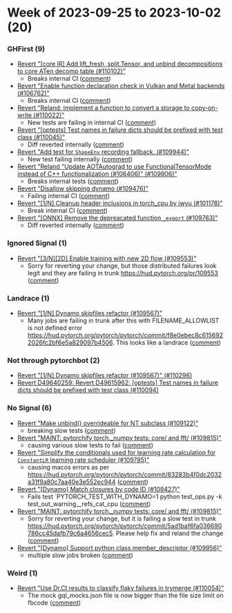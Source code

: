 # Week of 2023-09-25 to 2023-10-02 (20)

### GHFirst (9)

- [Revert "[core IR] Add lift_fresh, split.Tensor, and unbind decompositions to core ATen decomp table (#110102)"](https://github.com/pytorch/pytorch/commit/e0b035c220a4db2a15b53848cd16ac6416fcf323)
  - Breaks internal CI ([comment](https://github.com/pytorch/pytorch/pull/110102#issuecomment-1739856671))
- [Revert "Enable function declaration check in Vulkan and Metal backends (#106762)"](https://github.com/pytorch/pytorch/commit/248a1b70117a9d1a5ecf0d5c2c9099ca840320f1)
  - Breaks internal CI ([comment](https://github.com/pytorch/pytorch/pull/106762#issuecomment-1739184482))
- [Revert "Reland: implement a function to convert a storage to copy-on-write (#110022)"](https://github.com/pytorch/pytorch/commit/1265400ba6e79cf28c3a73373489d4da949658a9)
  - New tests are failing in internal CI ([comment](https://github.com/pytorch/pytorch/pull/110022#issuecomment-1737584693))
- [Revert "[optests] Test names in failure dicts should be prefixed with test class (#110045)"](https://github.com/pytorch/pytorch/commit/23938640706214921c0c0c29b1ed4855a0536cd8)
  - Diff reverted internally ([comment](https://github.com/pytorch/pytorch/pull/110045#issuecomment-1735711094))
- [Revert "Add test for `ShapeEnv` recording fallback. (#109944)"](https://github.com/pytorch/pytorch/commit/812bf847b76b6953168ddb7eb9d4b2c1e0eaed1c)
  - New test failing internally ([comment](https://github.com/pytorch/pytorch/pull/109944#issuecomment-1735512734))
- [Revert "Reland "Update AOTAutograd to use FunctionalTensorMode instead of C++ functionalization (#106406)" (#109906)"](https://github.com/pytorch/pytorch/commit/1b90f07f5a9fcb9187fee94f769fc117490c1e39)
  - Breaks internal tests ([comment](https://github.com/pytorch/pytorch/pull/109906#issuecomment-1735416852))
- [Revert "Disallow skipping dynamo (#109476)"](https://github.com/pytorch/pytorch/commit/c1a2f358057e68d0f46657777f02bd62c5306b54)
  - Failing internal CI ([comment](https://github.com/pytorch/pytorch/pull/109476#issuecomment-1734402581))
- [Revert "[1/N] Cleanup header inclusions in torch_cpu by iwyu (#101178)"](https://github.com/pytorch/pytorch/commit/83deaa16edd6ace0d19aa0683d7ac21d7be6d223)
  - Break internal CI ([comment](https://github.com/pytorch/pytorch/pull/101178#issuecomment-1734384645))
- [Revert "[ONNX] Remove the depreacated function `_export` (#109763)"](https://github.com/pytorch/pytorch/commit/a5364b12bb50ebcc869c46f960e16dceaa6f80ab)
  - Diff reverted internally ([comment](https://github.com/pytorch/pytorch/pull/109763#issuecomment-1734201053))

### Ignored Signal (1)

- [Revert "[3/N][2D] Enable training with new 2D flow (#109553)"](https://github.com/pytorch/pytorch/commit/f5886bf352be690a9f8650cbf732ee6ea403392f)
  - Sorry for reverting your change, but those distributed failures look legit and they are failing in trunk https://hud.pytorch.org/pr/109553 ([comment](https://github.com/pytorch/pytorch/pull/109553#issuecomment-1734100546))

### Landrace (1)

- [Revert "[1/N] Dynamo skipfiles refactor (#109567)"](https://github.com/pytorch/pytorch/commit/75462fd87024bfe9fb79f4c46ab689bec227caa7)
  - Many jobs are failing in trunk after this with FILENAME_ALLOWLIST is not defined error https://hud.pytorch.org/pytorch/pytorch/commit/f8e0ebec8c6156922026fc2bf6e5a829097b4506. This looks like a landrace ([comment](https://github.com/pytorch/pytorch/pull/109567#issuecomment-1738344950))

### Not through pytorchbot (2)

- [Revert "[1/N] Dynamo skipfiles refactor (#109567)" (#110296)](https://github.com/pytorch/pytorch/commit/b253fc9c9385368da90f904af908a284799a6791)
- [Revert D49640259: Revert D49615962: [optests] Test names in failure dicts should be prefixed with test class (#110094)](https://github.com/pytorch/pytorch/commit/bb9779ecd2937334c124ac0d6ccd600d8a8627d2)

### No Signal (6)

- [Revert "Make unbind() overrideable for NT subclass (#109122)"](https://github.com/pytorch/pytorch/commit/b083058e45ae51f7f9fd8fb44436fecfca7d733e)
  - breaking slow tests ([comment](https://github.com/pytorch/pytorch/pull/109122#issuecomment-1741555305))
- [Revert "MAINT: pytorchify torch._numpy tests: core/ and fft/ (#109815)"](https://github.com/pytorch/pytorch/commit/f2d7faf4ba92a6ed43890775ca6ca174ddbf99ea)
  - causing various slow tests to fail ([comment](https://github.com/pytorch/pytorch/pull/109815#issuecomment-1741525574))
- [Revert "Simplify the conditionals used for learning rate calculation for `ConstantLR` learning rate scheduler (#109785)"](https://github.com/pytorch/pytorch/commit/c2c7c4035f41f90116aadf2df3f5d5b4834f838b)
  - causing macos errors as per https://hud.pytorch.org/pytorch/pytorch/commit/83283b4f0dc2032a31f9a80c7aa40e3e552ec944 ([comment](https://github.com/pytorch/pytorch/pull/109785#issuecomment-1741471142))
- [Revert "[Dynamo] Match closures by code ID (#109427)"](https://github.com/pytorch/pytorch/commit/194d9aa0f2ca9ee2c996af5c2839ed1dc3f06e46)
  - Fails test `PYTORCH_TEST_WITH_DYNAMO=1 python test_ops.py -k test_out_warning__refs_cat_cpu ([comment](https://github.com/pytorch/pytorch/pull/109427#issuecomment-1736101561))
- [Revert "MAINT: pytorchify torch._numpy tests: core/ and fft/ (#109815)"](https://github.com/pytorch/pytorch/commit/52e14787aedf2dff452c5ce0b0f728f467423bbc)
  - Sorry for reverting your change, but it is failing a slow test in trunk https://hud.pytorch.org/pytorch/pytorch/commit/5ad1baf6fa036690786cc45dafb79c6a4656cec5.  Please help fix and reland the change ([comment](https://github.com/pytorch/pytorch/pull/109815#issuecomment-1734137821))
- [Revert "[Dynamo] Support python class member_descriptor (#109956)"](https://github.com/pytorch/pytorch/commit/829b5c0949f409d502eff562ef23d9e6f240a0dc)
  - multiple slow jobs broken ([comment](https://github.com/pytorch/pytorch/pull/109956#issuecomment-1733706269))

### Weird (1)

- [Revert "Use Dr.CI results to classify flaky failures in trymerge (#110054)"](https://github.com/pytorch/pytorch/commit/063d2572daa427a4fb995702d1da01fcb2cb5135)
  - The mock gql_mocks.json file is now bigger than the file size limit on fbcode ([comment](https://github.com/pytorch/pytorch/pull/110054#issuecomment-1737727552))
